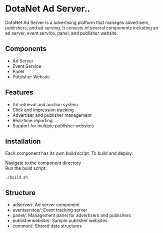 # DotaNet Ad Server..
DotaNet Ad Server is a advertising platform that manages advertisers, publishers, and ad serving. It consists of several components including an ad server, event service, panel, and publisher website.  


## Components  
- Ad Server  
- Event Service  
- Panel  
- Publisher Website  


## Features  
- Ad retrieval and auction system  
- Click and impression tracking  
- Advertiser and publisher management  
- Real-time reporting  
- Support for multiple publisher websites  


## Installation  
Each component has its own build script. To build and deploy:  


Navigate to the component directory  
Run the build script:  
```
./build.sh
```


## Structure  
- adserver/: Ad server component  
- eventservice/: Event tracking server  
- panel/: Management panel for advertisers and publishers
- publisherwebsite/: Sample publisher websites
- common/: Shared data structures
